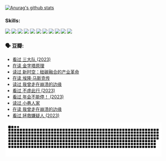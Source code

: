 
[![Anurag's github stats](https://github-readme-stats.vercel.app/api?username=w940853815)](https://github.com/anuraghazra/github-readme-stats)

### Skills:

<code><img height="32" src="https://cdn.jsdelivr.net/npm/simple-icons@v5/icons/python.svg"></code>
<code><img height="32" src="https://cdn.jsdelivr.net/npm/simple-icons@v5/icons/javascript.svg"></code>
<code><img height="32" src="https://cdn.jsdelivr.net/npm/simple-icons@v5/icons/django.svg"></code>
<code><img height="32" src="https://cdn.jsdelivr.net/npm/simple-icons@v5/icons/flask.svg"></code>
<code><img height="32" src="https://cdn.jsdelivr.net/npm/simple-icons@v5/icons/vuetify.svg"></code>
<code><img height="32" src="https://cdn.jsdelivr.net/npm/simple-icons@v5/icons/git.svg"></code>
<code><img height="32" src="https://cdn.jsdelivr.net/npm/simple-icons@v5/icons/docker.svg"></code>
<code><img height="32" src="https://cdn.jsdelivr.net/npm/simple-icons@v5/icons/postgresql.svg"></code>
<code><img height="32" src="https://cdn.jsdelivr.net/npm/simple-icons@v5/icons/elasticsearch.svg"></code>
<code><img height="32" src="https://cdn.jsdelivr.net/npm/simple-icons@v5/icons/macos.svg"></code>
<code><img height="32" src="https://cdn.jsdelivr.net/npm/simple-icons@v5/icons/linux.svg"></code>

### 🗣 豆瓣:

<!-- DOUBAN-ACTIVITIES:START -->
- [看过 三大队‎ (2023)](https://www.douban.com/people/136069238/status/4510323325/?_i=07588867)
- [在读 金字塔原理](https://www.douban.com/people/136069238/status/4507497587/?_i=07588867)
- [读过 新时空：硅碳融合的产业革命](https://www.douban.com/people/136069238/status/4506659177/?_i=07588867)
- [在读 埃隆·马斯克传](https://www.douban.com/people/136069238/status/4500417190/?_i=07588867)
- [读过 我曾走在崩溃的边缘](https://www.douban.com/people/136069238/status/4500416754/?_i=07588867)
- [看过 不虚此行‎ (2023)](https://www.douban.com/people/136069238/status/4499973052/?_i=07588867)
- [看过 年会不能停！‎ (2023)](https://www.douban.com/people/136069238/status/4498582002/?_i=07588867)
- [读过 小巷人家](https://www.douban.com/people/136069238/status/4489290935/?_i=07588867)
- [在读 我曾走在崩溃的边缘](https://www.douban.com/people/136069238/status/4489290559/?_i=07588867)
- [看过 拯救嫌疑人‎ (2023)](https://www.douban.com/people/136069238/status/4477421513/?_i=07588867)
<!-- DOUBAN-ACTIVITIES:END -->


![Snake animation](https://raw.githubusercontent.com/w940853815/w940853815/output/github-contribution-grid-snake.svg)

<!--
**w940853815/w940853815** is a ✨ _special_ ✨ repository because its `README.md` (this file) appears on your GitHub profile.

Here are some ideas to get you started:

- 🔭 I’m currently working on ...
- 🌱 I’m currently learning ...
- 👯 I’m looking to collaborate on ...
- 🤔 I’m looking for help with ...
- 💬 Ask me about ...
- 📫 How to reach me: ...
- 😄 Pronouns: ...
- ⚡ Fun fact: ...
-->
